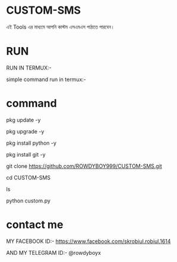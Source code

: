 # CUSTOM-SMS
এই Tools এর মাধ্যমে আপনি কাস্টম এসএমএস পাঠাতে পারবেন।



# RUN

RUN IN TERMUX:-



simple command run in termux:-


# command

pkg update -y

pkg upgrade -y



pkg install python -y



pkg install git -y



git clone https://github.com/ROWDYBOY999/CUSTOM-SMS.git 




cd CUSTOM-SMS


ls


python custom.py

# contact me

MY FACEBOOK ID:- https://www.facebook.com/skrobiul.robiul.1614





AND MY TELEGRAM ID:- @rowdyboyx
